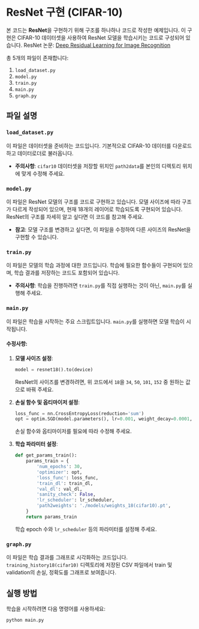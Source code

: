 # ResNet 구현 (CIFAR-10)

본 코드는 **ResNet**을 구현하기 위해 구조를 하나하나 코드로 작성한 예제입니다. 이 구현은 CIFAR-10 데이터셋을 사용하여 ResNet 모델을 학습시키는 코드로 구성되어 있습니다.
ResNet 논문: [Deep Residual Learning for Image Recognition](https://arxiv.org/abs/1512.03385)

총 5개의 파일이 존재합니다:

1. `load_dataset.py`
2. `model.py`
3. `train.py`
4. `main.py`
5. `graph.py`

## 파일 설명

### `load_dataset.py`
이 파일은 데이터셋을 준비하는 코드입니다. 기본적으로 CIFAR-10 데이터를 다운로드하고 데이터로더로 불러옵니다. 

- **주의사항**: `cifar10` 데이터셋을 저장할 위치인 `path2data`를 본인의 디렉토리 위치에 맞게 수정해 주세요.

### `model.py`
이 파일은 ResNet 모델의 구조를 코드로 구현하고 있습니다. 모델 사이즈에 따라 구조가 다르게 작성되어 있으며, 현재 18개의 레이어로 학습되도록 구현되어 있습니다. ResNet의 구조를 자세히 알고 싶다면 이 코드를 참고해 주세요.

- **참고**: 모델 구조를 변경하고 싶다면, 이 파일을 수정하여 다른 사이즈의 ResNet을 구현할 수 있습니다.

### `train.py`
이 파일은 모델의 학습 과정에 대한 코드입니다. 학습에 필요한 함수들이 구현되어 있으며, 학습 결과를 저장하는 코드도 포함되어 있습니다. 

- **주의사항**: 학습을 진행하려면 `train.py`를 직접 실행하는 것이 아닌, `main.py`를 실행해 주세요.

### `main.py`
이 파일은 학습을 시작하는 주요 스크립트입니다. `main.py`를 실행하면 모델 학습이 시작됩니다.

#### 수정사항:

1. **모델 사이즈 설정**:
    ```python
    model = resnet18().to(device)
    ```
    ResNet의 사이즈를 변경하려면, 위 코드에서 `18`을 `34`, `50`, `101`, `152` 중 원하는 값으로 바꿔 주세요.

2. **손실 함수 및 옵티마이저 설정**:
    ```python
    loss_func = nn.CrossEntropyLoss(reduction='sum')
    opt = optim.SGD(model.parameters(), lr=0.001, weight_decay=0.0001, momentum=0.9)
    ```
    손실 함수와 옵티마이저를 필요에 따라 수정해 주세요.

3. **학습 파라미터 설정**:
    ```python
    def get_params_train():
        params_train = {
            'num_epochs': 30,
            'optimizer': opt,
            'loss_func': loss_func,
            'train_dl': train_dl,
            'val_dl': val_dl,
            'sanity_check': False,
            'lr_scheduler': lr_scheduler,
            'path2weights': './models/weights_18(cifar10).pt',
        }
        return params_train
    ```
    학습 epoch 수와 `lr_scheduler` 등의 파라미터를 설정해 주세요.

### `graph.py`
이 파일은 학습 결과를 그래프로 시각화하는 코드입니다. `training_history18(cifar10)` 디렉토리에 저장된 CSV 파일에서 train 및 validation의 손실, 정확도를 그래프로 보여줍니다.

## 실행 방법

학습을 시작하려면 다음 명령어를 사용하세요:

```bash
python main.py
